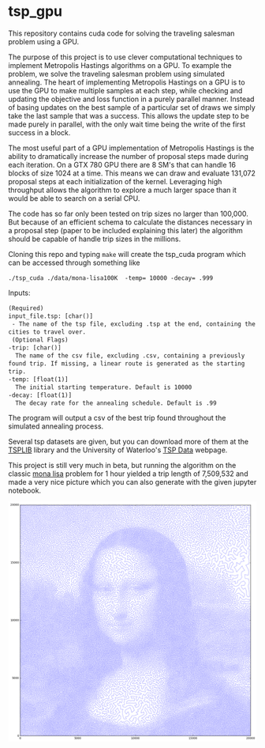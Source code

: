 # tsp_gpu

This repository contains cuda code for solving the traveling salesman problem using a GPU. 


The purpose of this project is to use clever computational techniques to implement Metropolis Hastings algorithms on a GPU. To example the problem, we solve the traveling salesman problem using simulated annealing. The heart of implementing Metropolis Hastings on a GPU is to use the GPU to make multiple samples at each step, while checking and updating the objective and loss function in a purely parallel manner. Instead of basing updates on the best sample of a particular set of draws we simply take the last sample that was a success. This allows the update step to be made purely in parallel, with the only wait time being the write of the first success in a block.

The most useful part of a GPU implementation of Metropolis Hastings is the ability to dramatically increase the number of proposal steps made during each iteration. On a GTX 780 GPU there are 8 SM's that can handle 16 blocks of size 1024 at a time. This means we can draw and evaluate 131,072 proposal steps at each initialization of the kernel. Leveraging high throughput allows the algorithm to explore a much larger space than it would be able to search on a serial CPU. 

The code has so far only been tested on trip sizes no larger than 100,000. But because of an efficient schema to calculate the distances necessary in a proposal step (paper to be included explaining this later) the algorithm should be capable of handle trip sizes in the millions.

Cloning this repo and typing `make` will create the tsp_cuda program which can be accessed through something like

```
./tsp_cuda ./data/mona-lisa100K  -temp= 10000 -decay= .999
```


Inputs: 

```
(Required)
input_file.tsp: [char()] 
 - The name of the tsp file, excluding .tsp at the end, containing the cities to travel over.
 (Optional Flags)
-trip: [char()] 
  The name of the csv file, excluding .csv, containing a previously found trip. If missing, a linear route is generated as the starting trip. 
-temp: [float(1)] 
  The initial starting temperature. Default is 10000 
-decay: [float(1)]  
  The decay rate for the annealing schedule. Default is .99 
```

The program will output a csv of the best trip found throughout the simulated annealing process.

Several tsp datasets are given, but you can download more of them at the [TSPLIB](http://comopt.ifi.uni-heidelberg.de/software/TSPLIB95/) library and the University of Waterloo's [TSP Data](http://www.math.uwaterloo.ca/tsp/data/) webpage.

This project is still very much in beta, but running the algorithm on the classic [mona lisa](http://www.math.uwaterloo.ca/tsp/data/ml/monalisa.html) problem for 1 hour yielded a trip length of 7,509,532 and made a very nice picture which you can also generate with the given jupyter notebook.

![](mona_trip.png)



